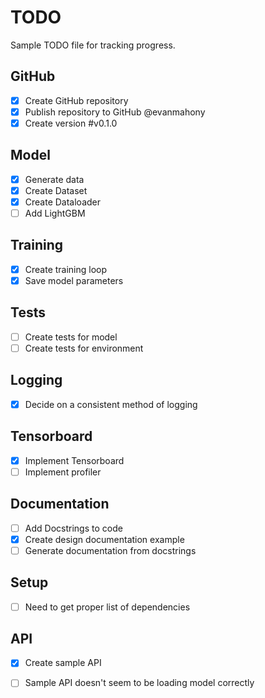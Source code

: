 # TODO

Sample TODO file for tracking progress.

## GitHub

- [x] Create GitHub repository 
- [x] Publish repository to GitHub @evanmahony
- [x] Create version #v0.1.0 

## Model

- [x] Generate data
- [x] Create Dataset
- [x] Create Dataloader
- [ ] Add LightGBM

## Training

- [x] Create training loop
- [x] Save model parameters

## Tests

- [ ] Create tests for model
- [ ] Create tests for environment

## Logging

- [x] Decide on a consistent method of logging

## Tensorboard

- [x] Implement Tensorboard
- [ ] Implement profiler

## Documentation

- [ ] Add Docstrings to code
- [x] Create design documentation example
- [ ] Generate documentation from docstrings

## Setup

- [ ] Need to get proper list of dependencies

## API

- [x] Create sample API 
- [ ] Sample API doesn't seem to be loading model correctly


